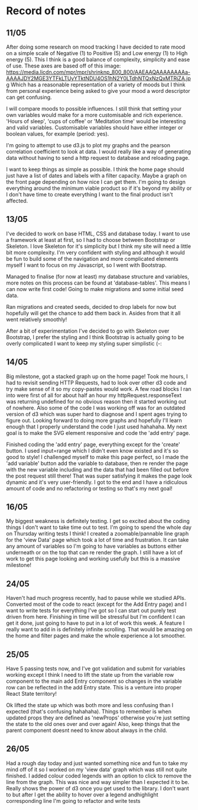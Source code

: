 # Record of notes

## 11/05

After doing some research on mood tracking I have decided to rate mood on a simple scale of Negative (1) to Positive (5) and Low energy (1) to High energy (5). This I think is a good balance of complexity, simplicity and ease of use. These axes are based off of this image:
https://media.licdn.com/mpr/mpr/shrinknp_800_800/AAEAAQAAAAAAAAa-AAAAJDY2MGE3YTFkLTUyYTktNDU4OS1hN2Y0LTdhNTQxNzQxMTRjZA.jpg
Which has a reasonable representation of a variety of moods but I think from personal experience being asked to give your mood a word descriptor can get confusing.

I will compare moods to possible influences. I still think that setting your own variables would make for a more customisable and rich experience. 'Hours of sleep', 'cups of coffee' or 'Meditation time' would be interesting and valid variables. Customisable variables should have either integer or boolean values, for example (period: yes).

I'm going to attempt to use d3.js to plot my graphs and the pearson correlation coefficient to look at data. I would really like a way of generating data without having to send a http request to database and reloading page.

I want to keep things as simple as possible. I think the home page should just have a list of dates and labels with a filter capacity. Maybe a graph on the front page depending on how nice I can get them. I'm going to design everything around the minimum viable product so if it's beyond my ability or I don't have time to create everything I want to the final product isn't affected.

## 13/05

I've decided to work on base HTML, CSS and database today. I want to use a framework at least at first, so I had to choose between Bootstrap or Skeleton. I love Skeleton for it's simplicity but I think my site will need a little bit more complexity. I'm very confident with styling and although it would be fun to build some of the navigation and more complicated elements myself I want to focus on my Javascript, so I went with Bootstrap.

Managed to finalise (for now at least) my database structure and variables, more notes on this process can be found at 'database-tables'. This means I can now write first code! Going to make migrations and some initial seed data.

Ran migrations and created seeds, decided to drop labels for now but hopefully will get the chance to add them back in. Asides from that it all went relatively smoothly!

After a bit of experimentation I've decided to go with Skeleton over Bootstrap, I prefer the styling and I think Bootstrap is actually going to be overly complicated I want to keep my styling super simplistic (-:

## 14/05

Big milestone, got a stacked graph up on the home page! Took me hours, I had to revisit sending HTTP Requests, had to look over other d3 code and try make sense of it so my copy-pastes would work. A few road blocks I ran into were first of all for about half an hour my httpRequest.responseText was returning undefined for no obvious reason then it started working out of nowhere. Also some of the code I was working off was for an outdated version of d3 which was super hard to diagnose and I spent ages trying to figure out. Looking forward to doing more graphs and hopefully I'll learn enough that I properly understand the code I just used hahahaha. My next goal is to make the SVG element responsive and code the 'add entry' page.

Finished coding the 'add entry' page, everything except for the 'create' button. I used input=range which I didn't even know existed and it's so good to style! I challenged myself to make this page perfect, so I made the 'add variable' button add the variable to database, then re render the page with the new variable including and the data that had been filled out before the post request still there! That was super satisfying it makes the page look dynamic and it's very user-friendly. I got to the end and I have a ridiculous amount of code and no refactoring or testing so that's my next goal!

## 16/05

My biggest weakness is definitely testing. I get so excited about the coding things I don't want to take time out to test. I'm going to spend the whole day on Thursday writing tests I think! I created a zoomable/pannable line graph for the 'view Data' page which took a lot of time and frustration. It can take any amount of variables so I'm going to have variables as buttons either underneath or on the top that can re render the graph. I still have a lot of work to get this page looking and working usefully but this is a massive milestone!

## 24/05

Haven't had much progress recently, had to pause while we studied APIs. Converted most of the code to react (except for the Add Entry page) and I want to write tests for everything I've got so I can start out purely test driven from here. Finishing in time will be stressful but I'm confident I can get it done, just going to have to put in a lot of work this week. A feature I really want to add in is definitely infinite scrolling. That would be amazing on the home and filter pages and make the whole experience a lot smoother.

## 25/05

Have 5 passing tests now, and I've got validation and submit for variables working except I think I need to lift the state up from the variable row component to the main add Entry component so changes in the variable row can be reflected in the add Entry state. This is a venture into proper React State territory!

Ok lifted the state up which was both more and less confusing than I expected (that's confusing hahahaha). Things to remember is when updated props they are defined as 'newProps' otherwise you're just setting the state to the old ones over and over again! Also, keep things that the parent component doesnt need to know about always in the child.

## 26/05

Had a rough day today and just wanted something nice and fun to take my mind off of it so I worked on my 'view data' graph which was still not quite finished. I added colour coded legends with an option to click to remove the line from the graph. This was nice and way simpler than I expected it to be. Really shows the power of d3 once you get used to the library. I don't want to but after I get the ability to hover over a legend andhighlight corresponding line I'm going to refactor and write tests
